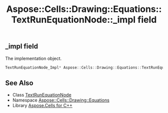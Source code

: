 ﻿---
title: Aspose::Cells::Drawing::Equations::TextRunEquationNode::_impl field
linktitle: _impl
second_title: Aspose.Cells for C++ API Reference
description: 'Aspose::Cells::Drawing::Equations::TextRunEquationNode::_impl field. The implementation object in C++.'
type: docs
weight: 900
url: /cpp/aspose.cells.drawing.equations/textrunequationnode/_impl/
---
## _impl field


The implementation object.

```cpp
TextRunEquationNode_Impl* Aspose::Cells::Drawing::Equations::TextRunEquationNode::_impl
```

## See Also

* Class [TextRunEquationNode](../)
* Namespace [Aspose::Cells::Drawing::Equations](../../)
* Library [Aspose.Cells for C++](../../../)
